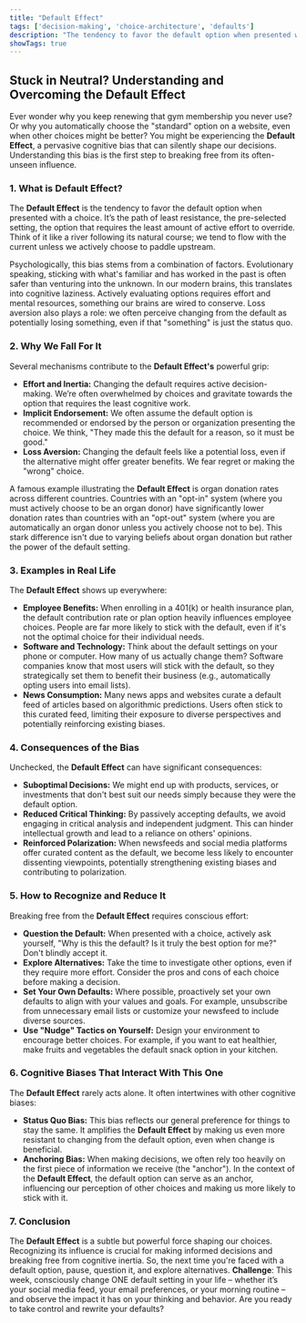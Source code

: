 ```yaml
---
title: "Default Effect"
tags: ['decision-making', 'choice-architecture', 'defaults']
description: "The tendency to favor the default option when presented with a choice."
showTags: true
---
```


## Stuck in Neutral? Understanding and Overcoming the Default Effect

Ever wonder why you keep renewing that gym membership you never use? Or why you automatically choose the "standard" option on a website, even when other choices might be better? You might be experiencing the **Default Effect**, a pervasive cognitive bias that can silently shape our decisions. Understanding this bias is the first step to breaking free from its often-unseen influence.

### 1. What is Default Effect?

The **Default Effect** is the tendency to favor the default option when presented with a choice. It’s the path of least resistance, the pre-selected setting, the option that requires the least amount of active effort to override. Think of it like a river following its natural course; we tend to flow with the current unless we actively choose to paddle upstream.

Psychologically, this bias stems from a combination of factors. Evolutionary speaking, sticking with what's familiar and has worked in the past is often safer than venturing into the unknown. In our modern brains, this translates into cognitive laziness. Actively evaluating options requires effort and mental resources, something our brains are wired to conserve. Loss aversion also plays a role: we often perceive changing from the default as potentially losing something, even if that "something" is just the status quo.

### 2. Why We Fall For It

Several mechanisms contribute to the **Default Effect's** powerful grip:

*   **Effort and Inertia:** Changing the default requires active decision-making. We’re often overwhelmed by choices and gravitate towards the option that requires the least cognitive work.
*   **Implicit Endorsement:** We often assume the default option is recommended or endorsed by the person or organization presenting the choice. We think, "They made this the default for a reason, so it must be good."
*   **Loss Aversion:** Changing the default feels like a potential loss, even if the alternative might offer greater benefits. We fear regret or making the "wrong" choice.

A famous example illustrating the **Default Effect** is organ donation rates across different countries. Countries with an "opt-in" system (where you must actively choose to be an organ donor) have significantly lower donation rates than countries with an "opt-out" system (where you are automatically an organ donor unless you actively choose not to be). This stark difference isn't due to varying beliefs about organ donation but rather the power of the default setting.

### 3. Examples in Real Life

The **Default Effect** shows up everywhere:

*   **Employee Benefits:** When enrolling in a 401(k) or health insurance plan, the default contribution rate or plan option heavily influences employee choices. People are far more likely to stick with the default, even if it's not the optimal choice for their individual needs.
*   **Software and Technology:** Think about the default settings on your phone or computer. How many of us actually change them? Software companies know that most users will stick with the default, so they strategically set them to benefit their business (e.g., automatically opting users into email lists).
*   **News Consumption:** Many news apps and websites curate a default feed of articles based on algorithmic predictions. Users often stick to this curated feed, limiting their exposure to diverse perspectives and potentially reinforcing existing biases.

### 4. Consequences of the Bias

Unchecked, the **Default Effect** can have significant consequences:

*   **Suboptimal Decisions:** We might end up with products, services, or investments that don't best suit our needs simply because they were the default option.
*   **Reduced Critical Thinking:** By passively accepting defaults, we avoid engaging in critical analysis and independent judgment. This can hinder intellectual growth and lead to a reliance on others' opinions.
*   **Reinforced Polarization:** When newsfeeds and social media platforms offer curated content as the default, we become less likely to encounter dissenting viewpoints, potentially strengthening existing biases and contributing to polarization.

### 5. How to Recognize and Reduce It

Breaking free from the **Default Effect** requires conscious effort:

*   **Question the Default:** When presented with a choice, actively ask yourself, "Why is this the default? Is it truly the best option for me?" Don't blindly accept it.
*   **Explore Alternatives:** Take the time to investigate other options, even if they require more effort. Consider the pros and cons of each choice before making a decision.
*   **Set Your Own Defaults:** Where possible, proactively set your own defaults to align with your values and goals. For example, unsubscribe from unnecessary email lists or customize your newsfeed to include diverse sources.
*   **Use "Nudge" Tactics on Yourself:** Design your environment to encourage better choices. For example, if you want to eat healthier, make fruits and vegetables the default snack option in your kitchen.

### 6. Cognitive Biases That Interact With This One

The **Default Effect** rarely acts alone. It often intertwines with other cognitive biases:

*   **Status Quo Bias:** This bias reflects our general preference for things to stay the same. It amplifies the **Default Effect** by making us even more resistant to changing from the default option, even when change is beneficial.
*   **Anchoring Bias:** When making decisions, we often rely too heavily on the first piece of information we receive (the "anchor"). In the context of the **Default Effect**, the default option can serve as an anchor, influencing our perception of other choices and making us more likely to stick with it.

### 7. Conclusion

The **Default Effect** is a subtle but powerful force shaping our choices. Recognizing its influence is crucial for making informed decisions and breaking free from cognitive inertia. So, the next time you're faced with a default option, pause, question it, and explore alternatives. **Challenge**: This week, consciously change ONE default setting in your life – whether it’s your social media feed, your email preferences, or your morning routine – and observe the impact it has on your thinking and behavior. Are you ready to take control and rewrite your defaults?

